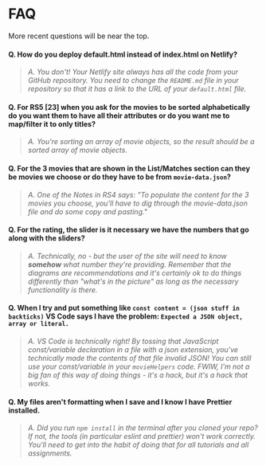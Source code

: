 # FAQ

More recent questions will be near the top.

#### Q. How do you deploy default.html instead of index.html on Netlify?

> _A. You don't! Your Netlify site always has all the code from your GitHub repository. You need to change the `README.md` file in your repository so that it has a link to the URL of your `default.html` file._ 

#### Q. For RS5 [23] when you ask for the movies to be sorted alphabetically do you want them to have all their attributes or do you want me to map/filter it to only titles?

> _A. You're sorting an array of movie objects, so the result should be a sorted array of movie objects._ 

#### Q.  For the 3 movies that are shown in the List/Matches section can they be movies we choose or do they have to be from `movie-data.json`?

> _A. One of the Notes in RS4 says: "To populate the content for the 3 movies you choose, you'll have to dig through the movie-data.json file and do some copy and pasting."_ 

#### Q. For the rating, the slider is it necessary we have the numbers that go along with the sliders?

> _A. Technically, no - but the user of the site will need to know **somehow** what number they're providing. Remember that the diagrams are recommendations and it's certainly ok to do things differently than "what's in the picture" as long as the necessary functionality is there._ 

#### Q. When I try and put something like `const content = (json stuff in backticks)` VS Code says I have the problem: `Expected a JSON object, array or literal.`

> _A. VS Code is technically right! By tossing that JavaScript const/variable declaration in a file with a json extension, you've technically made the contents of that file invalid JSON! You can still use your const/variable in your `movieHelpers` code. FWIW, I'm not a big fan of this way of doing things - it's a hack, but it's a hack that works._ 

#### Q. My files aren't formatting when I save and I know I have Prettier installed.

>_A. Did you run `npm install` in the terminal after you cloned your repo? If not, the tools (in particular eslint and prettier) won't work correctly. You'll need to get into the habit of doing that for all tutorials and all assignments._ 
